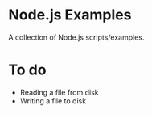 # Node.js Examples
A collection of Node.js scripts/examples.

# To do
* Reading a file from disk
* Writing a file to disk